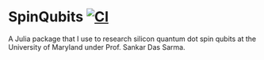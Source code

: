 # SpinQubits [![CI](https://github.com/natefoulk4/SpinQubits.jl/actions/workflows/main.yml/badge.svg)](https://github.com/natefoulk4/SpinQubits.jl/actions/workflows/main.yml)
A Julia package that I use to research silicon quantum dot spin qubits at the University of Maryland under Prof. Sankar Das Sarma.
